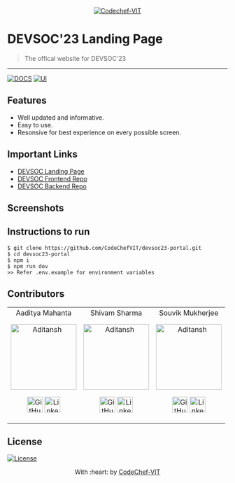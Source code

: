 <p align="center"><a href="https://www.codechefvit.com" target="_blank"><img src="https://s3.amazonaws.com/codechef_shared/sites/all/themes/abessive/logo-3.png" title="CodeChef-VIT" alt="Codechef-VIT"></a>
</p>

# DEVSOC'23 Landing Page

> <Subtitle>
> The offical website for DEVSOC'23

---
[![DOCS](https://img.shields.io/badge/Documentation-see%20docs-green?style=flat-square&logo=appveyor)](INSERT_LINK_FOR_DOCS_HERE) 
  [![UI ](https://img.shields.io/badge/User%20Interface-Link%20to%20UI-orange?style=flat-square&logo=appveyor)](INSERT_UI_LINK_HERE)

## Features
- Well updated and informative.
- Easy to use.
- Resonsive for best experience on every possible screen.
	
## Important Links
- [DEVSOC Landing Page](https://hackwith.codechefvit.com)
- [DEVSOC Frontend Repo](https://github.com/CodeChefVIT/devsoc23-portal)
- [DEVSOC Backend Repo](https://github.com/CodeChefVIT/devsoc23-backend)

## Screenshots
<p align="center">
<!-- <img src="https://github.com/CodeChefVIT/DEVSOC21-App/blob/master/screenshots/IMG_1524.PNG" alt="Project Screenshots" height="400" > -->
</p>

## Instructions to run
```
$ git clone https://github.com/CodeChefVIT/devsoc23-portal.git
$ cd devsoc23-portal
$ npm i
$ npm run dev
>> Refer .env.example for environment variables
```

## Contributors
<table>
<tr align="center">
<td>Aaditya Mahanta 
	<p align="center">
		<img src = "https://avatars.githubusercontent.com/aditansh" width="150" height="150" alt="Aditansh">
	</p>
	<p align="center">
		<a href = "https://github.com/aditansh"><img src = "http://www.iconninja.com/files/241/825/211/round-collaboration-social-github-code-circle-network-icon.svg" width="36" height = "36" alt="GitHub"/></a>
		<a href = "https://www.linkedin.com/in/aadityamahanta/">
			<img src = "http://www.iconninja.com/files/863/607/751/network-linkedin-social-connection-circular-circle-media-icon.svg" width="36" height="36" alt="LinkedIn"/>
		</a>
	</p>
</td>
<td> Shivam Sharma
	<p align="center">
		<img src = "https://avatars.githubusercontent.com/mr-Emerald-Wolf" width="150" height="150" alt="Aditansh">
	</p>
	<p align="center">
		<a href = "https://github.com/mr-Emerald-Wolf"><img src = "http://www.iconninja.com/files/241/825/211/round-collaboration-social-github-code-circle-network-icon.svg" width="36" height = "36" alt="GitHub"/></a>
		<a href = "https://www.linkedin.com/in/shivam-sharma-6a0b1b1a7/">
			<img src = "http://www.iconninja.com/files/863/607/751/network-linkedin-social-connection-circular-circle-media-icon.svg" width="36" height="36" alt="LinkedIn"/>
		</a>
	</p>
</td>
<td>Souvik Mukherjee
	<p align="center">
		<img src = "https://avatars.githubusercontent.com/souvik150" width="150" height="150" alt="Aditansh">
	</p>
	<p align="center">
		<a href = "https://github.com/souvik150"><img src = "http://www.iconninja.com/files/241/825/211/round-collaboration-social-github-code-circle-network-icon.svg" width="36" height = "36" alt="GitHub"/></a>
		<a href = "https://www.linkedin.com/in/souvik-mukherjee-355943123/">
			<img src = "http://www.iconninja.com/files/863/607/751/network-linkedin-social-connection-circular-circle-media-icon.svg" width="36" height="36" alt="LinkedIn"/>
		</a>
	</p>
</td>
</tr>
</table>

## License
[![License](http://img.shields.io/:license-mit-blue.svg?style=flat-square)](http://badges.mit-license.org)

<p align="center">
	With :heart: by <a href="https://www.codechefvit.com" target="_blank">CodeChef-VIT</a>
</p>
